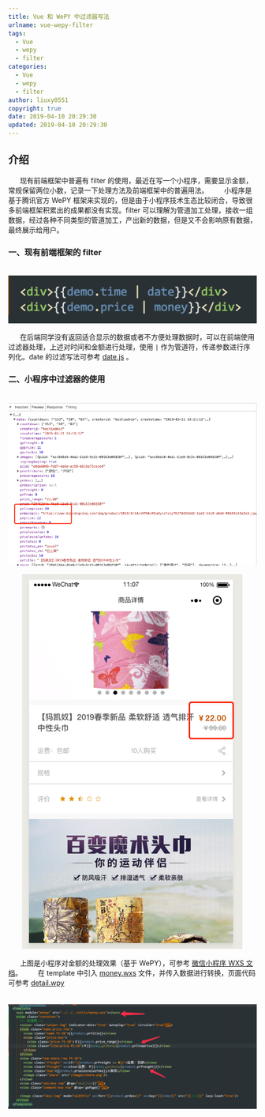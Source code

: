 ```yaml
---
title: Vue 和 WePY 中过滤器写法
urlname: vue-wepy-filter
tags:
  - Vue
  - wepy
  - filter
categories:
  - Vue
  - wepy
  - filter
author: liuxy0551
copyright: true
date: 2019-04-10 20:29:30
updated: 2019-04-10 20:29:30
---
```


## 介绍

&nbsp;&nbsp;&nbsp;&nbsp;&nbsp;&nbsp;现有前端框架中普遍有 filter 的使用，最近在写一个小程序，需要显示金额，常规保留两位小数，记录一下处理方法及前端框架中的普遍用法。
　　小程序是基于腾讯官方 WePY 框架来实现的，但是由于小程序技术生态比较闭合，导致很多前端框架积累出的成果都没有实现。filter 可以理解为管道加工处理，接收一组数据，经过各种不同类型的管道加工，产出新的数据，但是又不会影响原有数据，最终展示给用户。

### 一、现有前端框架的 filter

　　![](https://raw.githubusercontent.com/liuxy0551/liuxy0551.github.io.jekyll/master/images/posts/Vue_WePY_filter/3.png)
    
&nbsp;&nbsp;&nbsp;&nbsp;&nbsp;&nbsp;在后端同学没有返回适合显示的数据或者不方便处理数据时，可以在前端使用过滤器处理，上述对时间和金额进行处理，使用 `|` 作为管道符，传递参数进行序列化。date 的过滤写法可参考 [date.js](https://github.com/liuxy0551/liuxy0551.github.io/blob/develop/source/images/posts/Vue-WePY-filter/date.js) 。
   

### 二、小程序中过滤器的使用

　　![](https://raw.githubusercontent.com/liuxy0551/liuxy0551.github.io.jekyll/master/images/posts/Vue_WePY_filter/2.png)

　　![](https://raw.githubusercontent.com/liuxy0551/liuxy0551.github.io.jekyll/master/images/posts/Vue_WePY_filter/1.png)

&nbsp;&nbsp;&nbsp;&nbsp;&nbsp;&nbsp;上图是小程序对金额的处理效果（基于 WePY），可参考 [微信小程序 WXS 文档](https://developers.weixin.qq.com/miniprogram/dev/framework/view/wxs/index.html?search-key=wxs)。
　　在 template 中引入 [money.wxs](https://github.com/liuxy0551/liuxy0551.github.io/blob/develop/source/images/posts/Vue-WePY-filter/money.wxs) 文件，并传入数据进行转换，页面代码可参考 [detail.wpy](https://github.com/liuxy0551/liuxy0551.github.io/blob/develop/source/images/posts/Vue-WePY-filter/detail.wpy)

　　![](https://raw.githubusercontent.com/liuxy0551/liuxy0551.github.io.jekyll/master/images/posts/Vue_WePY_filter/4.png)
